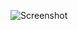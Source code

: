 ![Screenshot](https://raw.githubusercontent.com/Cryakl/Ultimate-RAT-Collection/refs/heads/main/Archelaus/Screenshot.png)
